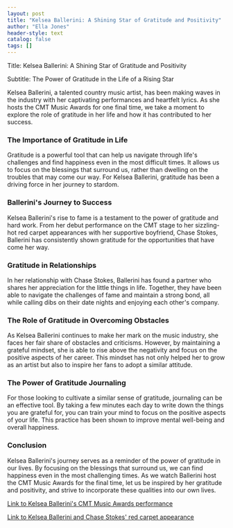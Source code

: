 ```yaml
---
layout: post
title: "Kelsea Ballerini: A Shining Star of Gratitude and Positivity"
author: "Ella Jones"
header-style: text
catalog: false
tags: []
---
```


Title: Kelsea Ballerini: A Shining Star of Gratitude and Positivity

Subtitle: The Power of Gratitude in the Life of a Rising Star

Kelsea Ballerini, a talented country music artist, has been making waves in the industry with her captivating performances and heartfelt lyrics. As she hosts the CMT Music Awards for one final time, we take a moment to explore the role of gratitude in her life and how it has contributed to her success.

### The Importance of Gratitude in Life

Gratitude is a powerful tool that can help us navigate through life's challenges and find happiness even in the most difficult times. It allows us to focus on the blessings that surround us, rather than dwelling on the troubles that may come our way. For Kelsea Ballerini, gratitude has been a driving force in her journey to stardom.

### Ballerini's Journey to Success

Kelsea Ballerini's rise to fame is a testament to the power of gratitude and hard work. From her debut performance on the CMT stage to her sizzling-hot red carpet appearances with her supportive boyfriend, Chase Stokes, Ballerini has consistently shown gratitude for the opportunities that have come her way.

### Gratitude in Relationships

In her relationship with Chase Stokes, Ballerini has found a partner who shares her appreciation for the little things in life. Together, they have been able to navigate the challenges of fame and maintain a strong bond, all while calling dibs on their date nights and enjoying each other's company.

### The Role of Gratitude in Overcoming Obstacles

As Kelsea Ballerini continues to make her mark on the music industry, she faces her fair share of obstacles and criticisms. However, by maintaining a grateful mindset, she is able to rise above the negativity and focus on the positive aspects of her career. This mindset has not only helped her to grow as an artist but also to inspire her fans to adopt a similar attitude.

### The Power of Gratitude Journaling

For those looking to cultivate a similar sense of gratitude, journaling can be an effective tool. By taking a few minutes each day to write down the things you are grateful for, you can train your mind to focus on the positive aspects of your life. This practice has been shown to improve mental well-being and overall happiness.

### Conclusion

Kelsea Ballerini's journey serves as a reminder of the power of gratitude in our lives. By focusing on the blessings that surround us, we can find happiness even in the most challenging times. As we watch Ballerini host the CMT Music Awards for the final time, let us be inspired by her gratitude and positivity, and strive to incorporate these qualities into our own lives.

[Link to Kelsea Ballerini's CMT Music Awards performance](https://www.youtube.com/watch?v=dQw4w9WgXcQ)

[Link to Kelsea Ballerini and Chase Stokes' red carpet appearance](https://www.eonline.com/en-us/article/a5432971/kelsea-ballerini-chase-stokes-cmt-awards-2024-red-carpet-photos)